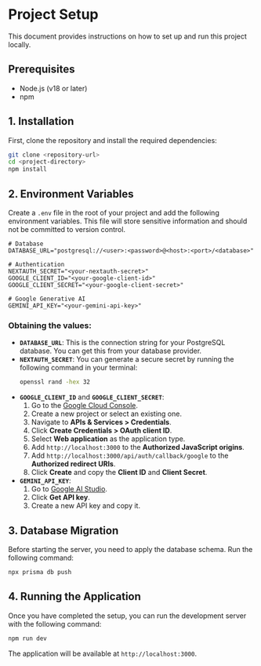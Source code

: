 # Project Setup

This document provides instructions on how to set up and run this project locally.

## Prerequisites

*   Node.js (v18 or later)
*   npm

## 1. Installation

First, clone the repository and install the required dependencies:

```bash
git clone <repository-url>
cd <project-directory>
npm install
```

## 2. Environment Variables

Create a `.env` file in the root of your project and add the following environment variables. This file will store sensitive information and should not be committed to version control.

```
# Database
DATABASE_URL="postgresql://<user>:<password>@<host>:<port>/<database>"

# Authentication
NEXTAUTH_SECRET="<your-nextauth-secret>"
GOOGLE_CLIENT_ID="<your-google-client-id>"
GOOGLE_CLIENT_SECRET="<your-google-client-secret>"

# Google Generative AI
GEMINI_API_KEY="<your-gemini-api-key>"
```

### Obtaining the values:

*   **`DATABASE_URL`**: This is the connection string for your PostgreSQL database. You can get this from your database provider.
*   **`NEXTAUTH_SECRET`**: You can generate a secure secret by running the following command in your terminal:
    ```bash
    openssl rand -hex 32
    ```
*   **`GOOGLE_CLIENT_ID`** and **`GOOGLE_CLIENT_SECRET`**:
    1.  Go to the [Google Cloud Console](https://console.cloud.google.com/).
    2.  Create a new project or select an existing one.
    3.  Navigate to **APIs & Services > Credentials**.
    4.  Click **Create Credentials > OAuth client ID**.
    5.  Select **Web application** as the application type.
    6.  Add `http://localhost:3000` to the **Authorized JavaScript origins**.
    7.  Add `http://localhost:3000/api/auth/callback/google` to the **Authorized redirect URIs**.
    8.  Click **Create** and copy the **Client ID** and **Client Secret**.
*   **`GEMINI_API_KEY`**:
    1.  Go to [Google AI Studio](https://makersuite.google.com/).
    2.  Click **Get API key**.
    3.  Create a new API key and copy it.

## 3. Database Migration

Before starting the server, you need to apply the database schema. Run the following command:

```bash
npx prisma db push
```

## 4. Running the Application

Once you have completed the setup, you can run the development server with the following command:

```bash
npm run dev
```

The application will be available at `http://localhost:3000`.
